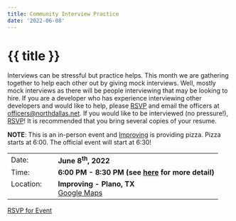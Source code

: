 ```yaml
---
title: Community Interview Practice
date: '2022-06-08'
---
```

# {{ title }}

Interviews can be stressful but practice helps. This month we are gathering together to help each other out by giving mock interviews. Well, mostly mock interviews as there will be people interviewing that may be looking to hire. If you are a developer who has experience interviewing other developers and would like to help, please [RSVP](https://www.eventbrite.com/e/community-interview-practice-tickets-356256020347) and email the officers at officers@northdallas.net. If you would like to be interviewed (no pressure!), [RSVP](https://www.eventbrite.com/e/community-interview-practice-tickets-356256020347)! It is recommended that you bring several copies of your resume.

**NOTE**: This is an in-person event and [Improving](https://improving.com/) is providing pizza. Pizza starts at 6:00. The official event will start at 6:30!



<table>
<tbody>
<tr><td>Date:</td><td>&nbsp;</td><td><b>June 8<sup>th</sup>, 2022</b></td></tr>
<tr><td valign="top">Time:</td><td>&nbsp;</td><td><b>6:00 PM - 8:30 PM (see <a title="Location" href="/contact/">here</a> for more detail)</b></td></tr>
<tr><td valign="top">Location:</td><td>&nbsp;</td><td><b>Improving - Plano, TX</b><br><a title="Google" target="_blank" href="https://g.page/improving-dallas?share">Google Maps</a></td></tr>
</tbody>
</table>

[RSVP for Event](https://www.eventbrite.com/e/community-interview-practice-tickets-356256020347)

